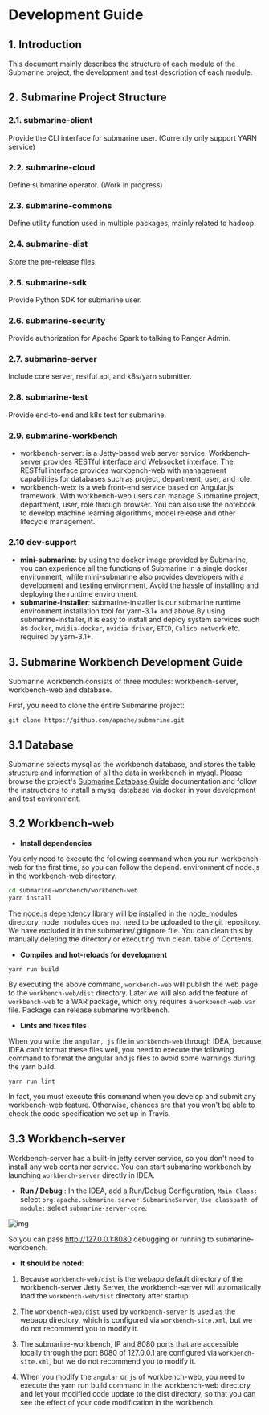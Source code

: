 <!--
   Licensed to the Apache Software Foundation (ASF) under one or more
   contributor license agreements.  See the NOTICE file distributed with
   this work for additional information regarding copyright ownership.
   The ASF licenses this file to You under the Apache License, Version 2.0
   (the "License"); you may not use this file except in compliance with
   the License.  You may obtain a copy of the License at
   http://www.apache.org/licenses/LICENSE-2.0
   Unless required by applicable law or agreed to in writing, software
   distributed under the License is distributed on an "AS IS" BASIS,
   WITHOUT WARRANTIES OR CONDITIONS OF ANY KIND, either express or implied.
   See the License for the specific language governing permissions and
   limitations under the License.
-->
# Development Guide

## 1. Introduction

This document mainly describes the structure of each module of the Submarine project, the development and test description of each module.

## 2. Submarine Project Structure

### 2.1. submarine-client
Provide the CLI interface for submarine user. (Currently only support YARN service)

### 2.2. submarine-cloud
Define submarine operator. (Work in progress)

### 2.3. submarine-commons
Define utility function used in multiple packages, mainly related to hadoop.

### 2.4. submarine-dist
Store the pre-release files.

### 2.5. submarine-sdk
Provide Python SDK for submarine user.

### 2.6. submarine-security
Provide authorization for Apache Spark to talking to Ranger Admin.

### 2.7. submarine-server
Include core server, restful api, and k8s/yarn submitter.

### 2.8. submarine-test
Provide end-to-end and k8s test for submarine.
### 2.9. submarine-workbench

- workbench-server: is a Jetty-based web server service. Workbench-server provides RESTful interface and Websocket interface. The RESTful interface provides workbench-web with management capabilities for databases such as project, department, user, and role.
- workbench-web: is a web front-end service based on Angular.js framework. With workbench-web users can manage Submarine project, department, user, role through browser. You can also use the notebook to develop machine learning algorithms, model release and other lifecycle management.
### 2.10 dev-support

+ **mini-submarine**: by using the docker image provided by Submarine, you can
experience all the functions of Submarine in a single docker environment, while
mini-submarine also provides developers with a development and testing
environment, Avoid the hassle of installing and deploying the runtime
environment.
+ **submarine-installer**: submarine-installer is our submarine runtime
environment installation tool for yarn-3.1+ and above.By using
submarine-installer, it is easy to install and deploy system services such as
`docker`, `nvidia-docker`, `nvidia driver`, `ETCD`, `Calico network` etc.
required by yarn-3.1+.

## 3. Submarine Workbench Development Guide

Submarine workbench consists of three modules: workbench-server, workbench-web
and database.

First, you need to clone the entire Submarine project:

```
git clone https://github.com/apache/submarine.git
```

## 3.1 Database

Submarine selects mysql as the workbench database, and stores the table
structure and information of all the data in workbench in mysql. Please browse
the project's [Submarine Database Guide](../database/) documentation and follow
the instructions to install a mysql database via docker in your development and
test environment.

## 3.2 Workbench-web

+ **Install dependencies**

You only need to execute the following command when you run workbench-web for
the first time, so you can follow the depend. environment of node.js in the
workbench-web directory.

```bash
cd submarine-workbench/workbench-web
yarn install
```

The node.js dependency library will be installed in the node_modules directory. node_modules does not need to be uploaded to the git repository. We have excluded it in the submarine/.gitignore file. You can clean this by manually deleting the directory or executing mvn clean. table of Contents.

+ **Compiles and hot-reloads for development**

```bash
yarn run build
```

By executing the above command, `workbench-web` will publish the web page to the `workbench-web/dist` directory. Later we will also add the feature of `workbench-web` to a WAR package, which only requires a `workbench-web.war` file. Package can release submarine workbench.

+ **Lints and fixes files**

When you write the `angular, js` file in `workbench-web` through IDEA, because IDEA can't format these files well, you need to execute the following command to format the angular and js files to avoid some warnings during the yarn build.

```
yarn run lint
```

In fact, you must execute this command when you develop and submit any workbench-web feature. Otherwise, chances are that you won't be able to check the code specification we set up in Travis.

## 3.3 Workbench-server

Workbench-server has a built-in jetty server service, so you don't need to install any web container service. You can start submarine workbench by launching `workbench-server` directly in IDEA.

+ **Run / Debug** : In the IDEA, add a Run/Debug Configuration, `Main Class:` select `org.apache.submarine.server.SubmarineServer`, `Use classpath of module:` select `submarine-server-core`.

![img](../assets/Run-Debug-Configuration.png)

So you can pass http://127.0.0.1:8080 debugging or running to submarine-workbench.

+ **It should be noted**:

1. Because `workbench-web/dist` is the webapp default directory of the workbench-server Jetty Server, the workbench-server will automatically load the `workbench-web/dist` directory after startup.

2. The `workbench-web/dist` used by `workbench-server` is used as the webapp directory, which is configured via `workbench-site.xml`, but we do not recommend you to modify it.

3. The submarine-workbench, IP and 8080 ports that are accessible locally through the port 8080 of 127.0.0.1 are configured via  `workbench-site.xml`, but we do not recommend you to modify it.

4. When you modify the `angular` or `js` of workbench-web, you need to execute the yarn run build command in the workbench-web directory, and let your modified code update to the dist directory, so that you can see the effect of your code modification in the workbench.
